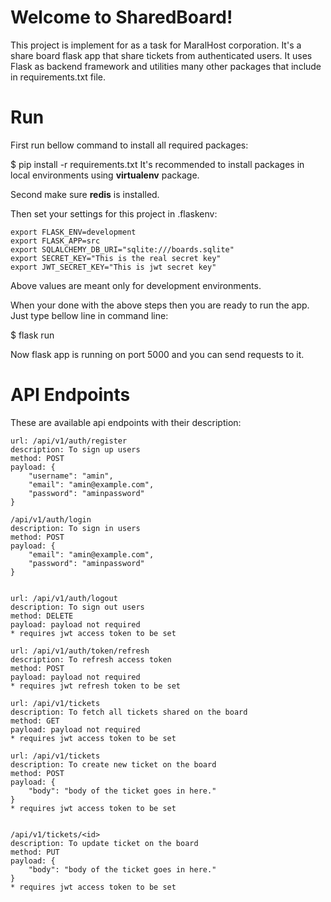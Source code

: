 # Welcome to SharedBoard!

This project is implement for as a task for MaralHost corporation.
It's a share board flask app that share tickets from authenticated users.
It uses Flask as backend framework and utilities many other packages that include in requirements.txt file. 

# Run

First run bellow command to install all required packages:

 $   pip install -r requirements.txt
It's recommended to install packages in local environments using **virtualenv** package.
   
Second make sure  **redis** is installed.

Then set your settings for this project in .flaskenv:

    export FLASK_ENV=development
    export FLASK_APP=src
    export SQLALCHEMY_DB_URI="sqlite:///boards.sqlite"
    export SECRET_KEY="This is the real secret key"
    export JWT_SECRET_KEY="This is jwt secret key"
Above values are meant only for development environments.

When your done with the above steps then you are ready to run the app. Just type bellow line in command line:

$    flask run

Now flask app is running on port 5000 and you can send requests to it.

# API Endpoints
These are available api endpoints with their description:

	url: /api/v1/auth/register
	description: To sign up users
	method: POST
	payload: {
		"username": "amin",
		"email": "amin@example.com",
		"password": "aminpassword"
	}
	
	/api/v1/auth/login
	description: To sign in users
	method: POST
	payload: {
		"email": "amin@example.com",
		"password": "aminpassword"
	}

	
	url: /api/v1/auth/logout
	description: To sign out users
	method: DELETE
	payload: payload not required
	* requires jwt access token to be set

	url: /api/v1/auth/token/refresh	
	description: To refresh access token
	method: POST
	payload: payload not required
	* requires jwt refresh token to be set

	url: /api/v1/tickets
	description: To fetch all tickets shared on the board
	method: GET
	payload: payload not required
	* requires jwt access token to be set
	
	url: /api/v1/tickets
	description: To create new ticket on the board
	method: POST
	payload: {
		"body": "body of the ticket goes in here."
	}
	* requires jwt access token to be set
	
	
	/api/v1/tickets/<id>
	description: To update ticket on the board
	method: PUT
	payload: {
		"body": "body of the ticket goes in here."
	}
	* requires jwt access token to be set
